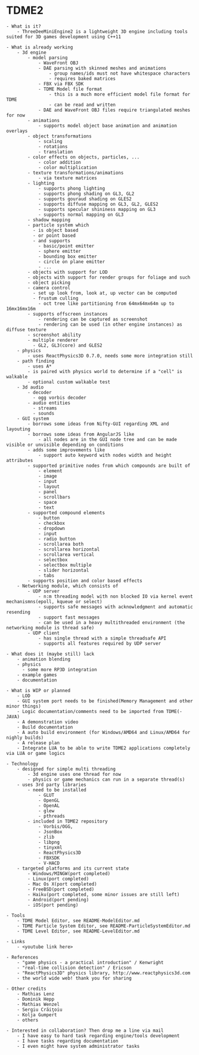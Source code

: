 TDME2
=====

    - What is it?
        - ThreeDeeMiniEngine2 is a lightweight 3D engine including tools suited for 3D games development using C++11

    - What is already working
        - 3d engine
            - model parsing
                - WaveFront OBJ
                - DAE parsing with skinned meshes and animations
                    - group names/ids must not have whitespace characters
                    - requires baked matrices
                - FBX via FBX SDK
                - TDME Model file format
                    - this is a much more efficient model file format for TDME
                    - can be read and written
                - DAE and WaveFront OBJ files require triangulated meshes for now
            - animations
                - supports model object base animation and animation overlays
            - object transformations
                - scaling
                - rotations
                - translation
            - color effects on objects, particles, ...
                - color addition
                - color multiplication
            - texture transformations/animations
                - via texture matrices
            - lighting
                - supports phong lighting
                - supports phong shading on GL3, GL2
                - supports gouraud shading on GLES2
                - supports diffuse mapping on GL3, GL2, GLES2
                - supports specular shininess mapping on GL3
                - supports normal mapping on GL3
            - shadow mapping
            - particle system which
              - is object based
              - or point based
              - and supports
                - basic/point emitter
                - sphere emitter
                - bounding box emitter
                - circle on plane emitter
                - ...
            - objects with support for LOD
            - objects with support for render groups for foliage and such
            - object picking
            - camera control
              - set up look from, look at, up vector can be computed
              - frustum culling
                - oct tree like partitioning from 64mx64mx64m up to 16mx16mx16m
            - supports offscreen instances
                - rendering can be captured as screenshot
                - rendering can be used (in other engine instances) as diffuse texture
            - screenshot ability
            - multiple renderer
              - GL2, GL3(core) and GLES2
        - physics
            - uses ReactPhysics3D 0.7.0, needs some more integration still
        - path finding
            - uses A*
            - is paired with physics world to determine if a "cell" is walkable
            - optional custom walkable test
        - 3d audio
            - decoder
              - ogg vorbis decoder
            - audio entities
              - streams
              - sounds
        - GUI system
            - borrows some ideas from Nifty-GUI regarding XML and layouting
            - borrows some ideas from AngularJS like
                - all nodes are in the GUI node tree and can be made visible or unvisible depending on conditions
            - adds some improvements like
                - support auto keyword with nodes width and height attributes
            - supported primitive nodes from which compounds are built of
                - element
                - image
                - input
                - layout
                - panel
                - scrollbars
                - space
                - text
            - supported compound elements
                - button
                - checkbox
                - dropdown
                - input
                - radio button
                - scrollarea both
                - scrollarea horizontal
                - scrollarea vertical
                - selectbox
                - selectbox multiple
                - slider horizontal
                - tabs
            - supports position and color based effects
        - Networking module, which consists of
            - UDP server
                - n:m threading model with non blocked IO via kernel event mechanismns(epoll, kqueue or select)
                - supports safe messages with acknowledgment and automatic resending
                - support fast messages
                - can be used in a heavy multithreaded environment (the networking module is thread safe)
            - UDP client
                - has single thread with a simple threadsafe API
                - supports all features required by UDP server

    - What does it (maybe still) lack
        - animation blending
        - physics
          - some more RP3D integration
        - example games
        - documentation

    - What is WIP or planned
        - LOD
        - GUI system port needs to be finished(Memory Management and other minor things)
        - Logic documentation/comments need to be imported from TDME(-JAVA)
        - A demonstration video
        - Build documentation
        - A auto build environment (for Windows/AMD64 and Linux/AMD64 for nighly builds) 
        - A release plan
        - Integrate LUA to be able to write TDME2 applications completely via LUA or game logics

    - Technology
        - designed for simple multi threading
            - 3d engine uses one thread for now
            - physics or game mechanics can run in a separate thread(s)
        - uses 3rd party libraries
        	- need to be installed 
	            - GLUT
	            - OpenGL
	            - OpenAL
	            - glew
	            - pthreads
	        - included in TDME2 repository
	            - Vorbis/OGG,
	            - JsonBox
	            - zlib
	            - libpng
	            - tinyxml
	            - ReactPhysics3D
	            - FBXSDK
	            - V-HACD
        - targeted platforms and its current state
            - Windows/MINGW(port completed)
            - Linux(port completed)
            - Mac Os X(port completed)
            - FreeBSD(port completed)
            - Haiku(port completed, some minor issues are still left)
            - Android(port pending)
            - iOS(port pending)

    - Tools
        - TDME Model Editor, see README-ModelEditor.md
        - TDME Particle System Editor, see README-ParticleSystemEditor.md
        - TDME Level Editor, see README-LevelEditor.md

    - Links
        - <youtube link here>

    - References
        - "game physics - a practical introduction" / Kenwright
        - "real-time collision detection" / Ericson
        - "ReactPhysics3D" physics library, http://www.reactphysics3d.com 
        - the world wide web! thank you for sharing

    - Other credits
        - Mathias Lenz
        - Dominik Hepp
        - Mathias Wenzel
        - Sergiu Crăiţoiu
        - Kolja Gumpert
        - others

    - Interested in collaboration? Then drop me a line via mail
        - I have easy to hard task regarding engine/tools development
        - I have tasks regarding documentation
        - I even might have system administrator tasks
